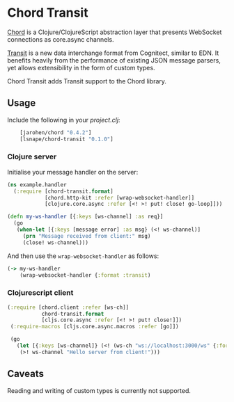 # Chord Transit

[Chord](https://github.com/james-henderson/chord) is a
Clojure/ClojureScript abstraction layer that presents WebSocket
connections as core.async channels.

[Transit](https://github.com/cognitect/transit-format) is a new data
interchange format from Cognitect, similar to EDN. It benefits heavily
from the performance of existing JSON message parsers, yet allows
extensibility in the form of custom types.

Chord Transit adds Transit support to the Chord library.

## Usage

Include the following in your *project.clj*:

```clojure
	[jarohen/chord "0.4.2"]
	[lsnape/chord-transit "0.1.0"]
```

### Clojure server

Initialise your message handler on the server:

```clojure
(ns example.handler
  (:require [chord-transit.format]
            [chord.http-kit :refer [wrap-websocket-handler]]
            [clojure.core.async :refer [<! >! put! close! go-loop]]))

(defn my-ws-handler [{:keys [ws-channel] :as req}]
  (go
   (when-let [{:keys [message error] :as msg} (<! ws-channel)]
     (prn "Message received from client:" msg)
     (close! ws-channel)))
```

And then use the `wrap-websocket-handler` as follows:

```clojure
(-> my-ws-handler
	(wrap-websocket-handler {:format :transit)
```

### Clojurescript client

```clojure
(:require [chord.client :refer [ws-ch]]
           chord-transit.format
           [cljs.core.async :refer [<! >! put! close!]])
 (:require-macros [cljs.core.async.macros :refer [go]])

 (go
   (let [{:keys [ws-channel]} (<! (ws-ch "ws://localhost:3000/ws" {:format :transit}))]
    (>! ws-channel "Hello server from client!")))
```

## Caveats

Reading and writing of custom types is currently not supported.

